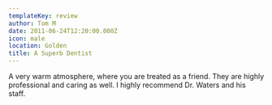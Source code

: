 ```yaml
---
templateKey: review
author: Tom M
date: 2011-06-24T12:20:00.000Z
icon: male
location: Golden
title: A Superb Dentist
---
```


A very warm atmosphere, where you are treated as a friend. They are highly professional and caring as well. I highly recommend Dr. Waters and his staff.
